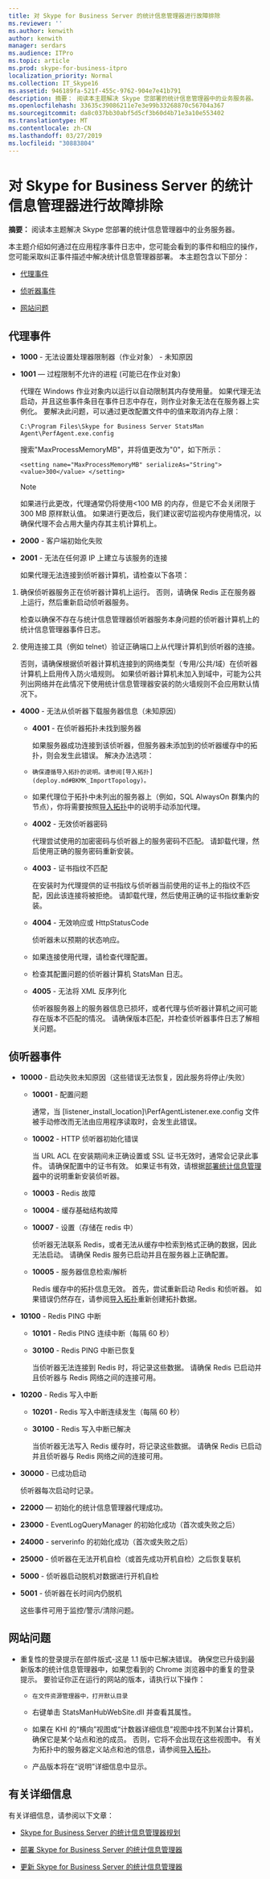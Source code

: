 ```yaml
---
title: 对 Skype for Business Server 的统计信息管理器进行故障排除
ms.reviewer: ''
ms.author: kenwith
author: kenwith
manager: serdars
ms.audience: ITPro
ms.topic: article
ms.prod: skype-for-business-itpro
localization_priority: Normal
ms.collection: IT_Skype16
ms.assetid: 946189fa-521f-455c-9762-904e7e41b791
description: 摘要： 阅读本主题解决 Skype 您部署的统计信息管理器中的业务服务器。
ms.openlocfilehash: 33635c39086211e7e3e99b33268870c56704a367
ms.sourcegitcommit: da8c037bb30abf5d5cf3b60d4b71e3a10e553402
ms.translationtype: MT
ms.contentlocale: zh-CN
ms.lasthandoff: 03/27/2019
ms.locfileid: "30883804"
---
```

# <a name="troubleshoot-statistics-manager-for-skype-for-business-server"></a>对 Skype for Business Server 的统计信息管理器进行故障排除
 
**摘要：** 阅读本主题解决 Skype 您部署的统计信息管理器中的业务服务器。
  
本主题介绍如何通过在应用程序事件日志中，您可能会看到的事件和相应的操作，您可能采取纠正事件描述中解决统计信息管理器部署。 本主题包含以下部分：
  
- [代理事件](troubleshoot.md#BKMK_Agent)
    
- [侦听器事件](troubleshoot.md#BKMK_Listener)
    
- [网站问题](troubleshoot.md#BKMK_Website)
    
## <a name="agent-events"></a>代理事件
<a name="BKMK_Agent"> </a>

- **1000** - 无法设置处理器限制器（作业对象） - 未知原因
    
- **1001** — 过程限制不允许的进程 (可能已在作业对象)
    
    代理在 Windows 作业对象内以运行以自动限制其内存使用量。 如果代理无法启动，并且这些事件条目在事件日志中存在，则作业对象无法在在服务器上实例化。 要解决此问题，可以通过更改配置文件中的值来取消内存上限：
    
  ```
  C:\Program Files\Skype for Business Server StatsMan Agent\PerfAgent.exe.config
  ```

    搜索"MaxProcessMemoryMB"，并将值更改为"0"，如下所示：
    
  ```
  <setting name="MaxProcessMemoryMB" serializeAs="String"> <value>300</value> </setting>
  ```

    > [!NOTE]
    > 如果进行此更改，代理通常仍将使用\<100 MB 的内存，但是它不会关闭限于 300 MB 原样默认值。 如果进行更改后，我们建议密切监视内存使用情况，以确保代理不会占用大量内存其主机计算机上。 
  
- **2000** - 客户端初始化失败
    
- **2001** - 无法在任何源 IP 上建立与该服务的连接
    
    如果代理无法连接到侦听器计算机，请检查以下各项：
    
1. 确保侦听器服务正在侦听器计算机上运行。 否则，请确保 Redis 正在服务器上运行，然后重新启动侦听器服务。
    
    检查以确保不存在与统计信息管理器侦听器服务本身问题的侦听器计算机上的统计信息管理器事件日志。
    
2. 使用连接工具（例如 telnet）验证正确端口上从代理计算机到侦听器的连接。
    
    否则，请确保根据侦听器计算机连接到的网络类型（专用/公共/域）在侦听器计算机上启用传入防火墙规则。 如果侦听器计算机未加入到域中，可能为公共列出网络并在此情况下使用统计信息管理器安装的防火墙规则不会应用默认情况下。
    
- **4000** - 无法从侦听器下载服务器信息（未知原因）
    
  - **4001** - 在侦听器拓扑未找到服务器
    
    如果服务器成功连接到该侦听器，但服务器未添加到的侦听器缓存中的拓扑，则会发生此错误。 解决办法选项：
    
  - 	确保遵循导入拓扑的说明。请参阅[导入拓扑](deploy.md#BKMK_ImportTopology)。   
    
  - 如果代理位于拓扑中未列出的服务器上（例如，SQL AlwaysOn 群集内的节点），你将需要按照[导入拓扑](deploy.md#BKMK_ImportTopology)中的说明手动添加代理。
    
  - **4002** - 无效侦听器密码
    
    代理尝试使用的加密密码与侦听器上的服务密码不匹配。 请卸载代理，然后使用正确的服务密码重新安装。
    
  - **4003** - 证书指纹不匹配
    
    在安装时为代理提供的证书指纹与侦听器当前使用的证书上的指纹不匹配，因此该连接将被拒绝。 请卸载代理，然后使用正确的证书指纹重新安装。
    
  - **4004** - 无效响应或 HttpStatusCode
    
    侦听器未以预期的状态响应。   
    
  - 如果连接使用代理，请检查代理配置。
    
  - 检查其配置问题的侦听器计算机 StatsMan 日志。
    
  - **4005** - 无法将 XML 反序列化
    
    侦听器服务器上的服务器信息已损坏，或者代理与侦听器计算机之间可能存在版本不匹配的情况。 请确保版本匹配，并检查侦听器事件日志了解相关问题。
    
## <a name="listener-events"></a>侦听器事件
<a name="BKMK_Listener"> </a>

- **10000** - 启动失败未知原因（这些错误无法恢复，因此服务将停止/失败）
    
  - **10001** - 配置问题
    
    通常，当 [listener_install_location]\PerfAgentListener.exe.config 文件被手动修改而无法由应用程序读取时，会发生此错误。
    
  - **10002** - HTTP 侦听器初始化错误
    
    当 URL ACL 在安装期间未正确设置或 SSL 证书无效时，通常会记录此事件。 请确保配置中的证书有效。 如果证书有效，请根据[部署统计信息管理器](deploy.md#BKMK_Deploy)中的说明重新安装侦听器。
    
  - **10003** - Redis 故障
    
  - **10004** - 缓存基础结构故障
    
  - **10007** - 设置（存储在 redis 中）
    
    侦听器无法联系 Redis，或者无法从缓存中检索到格式正确的数据，因此无法启动。 请确保 Redis 服务已启动并且在服务器上正确配置。
    
  - **10005** - 服务器信息检索/解析
    
    Redis 缓存中的拓扑信息无效。 首先，尝试重新启动 Redis 和侦听器。 如果错误仍然存在，请参阅[导入拓扑](deploy.md#BKMK_ImportTopology)重新创建拓扑数据。
    
- **10100** - Redis PING 中断
    
  - **10101** - Redis PING 连续中断（每隔 60 秒）
    
  - **30100** - Redis PING 中断已恢复
    
    当侦听器无法连接到 Redis 时，将记录这些数据。 请确保 Redis 已启动并且侦听器与 Redis 网络之间的连接可用。
    
- **10200** - Redis 写入中断
    
  - **10201** - Redis 写入中断连续发生（每隔 60 秒）
    
  - **30100** - Redis 写入中断已解决
    
    当侦听器无法写入 Redis 缓存时，将记录这些数据。 请确保 Redis 已启动并且侦听器与 Redis 网络之间的连接可用。
    
- **30000** - 已成功启动
    
    侦听器每次启动时记录。
    
- **22000** — 初始化的统计信息管理器代理成功。
    
- **23000** - EventLogQueryManager 的初始化成功（首次或失败之后）
    
- **24000** - serverinfo 的初始化成功（首次或失败之后）
    
- **25000** - 侦听器在无法开机自检（或首先成功开机自检）之后恢复联机
    
- **5000** - 侦听器启动脱机对数据进行开机自检
    
- **5001** - 侦听器在长时间内仍脱机
    
    这些事件可用于监控/警示/清除问题。
    
## <a name="website-issues"></a>网站问题
<a name="BKMK_Website"> </a>

- 重复性的登录提示在部件版式-这是 1.1 版中已解决错误。 确保您已升级到最新版本的统计信息管理器中，如果您看到的 Chrome 浏览器中的重复的登录提示。 要验证你正在运行的网站的版本，请执行以下操作：
    
  - 	在文件资源管理器中，打开默认目录
    
  - 右键单击 StatsManHubWebSite.dll 并查看其属性。
    
  - 如果在 KHI 的“横向”视图或“计数器详细信息”视图中找不到某台计算机，确保它是某个站点和池的成员。 否则，它将不会出现在这些视图中。 有关为拓扑中的服务器定义站点和池的信息，请参阅[导入拓扑](deploy.md#BKMK_ImportTopology)。
    
  - 产品版本将在“说明”详细信息中显示。
    
## <a name="for-more-information"></a>有关详细信息
<a name="BKMK_Website"> </a>

有关详细信息，请参阅以下文章：
  
- [Skype for Business Server 的统计信息管理器规划](plan.md)
    
- [部署 Skype for Business Server 的统计信息管理器](deploy.md)
    
- [更新 Skype for Business Server 的统计信息管理器](upgrade.md)
